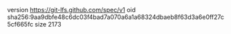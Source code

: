 version https://git-lfs.github.com/spec/v1
oid sha256:9aa9dbfe48c6dc03f4bad7a070a6a1a68324dbaeb8f63d3a6e0ff27c5cf665fc
size 2173
